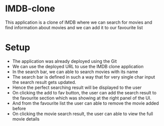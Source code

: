 # IMDB-clone
This application is a clone of IMDB where we can search for movies and find information about movies and we can add it to our favourite list

# Setup
* The application was already deployed using the Git
* We can use the deployed URL to use the IMDB clone application
* In the search bar, we can able to search movies with its name
* The search bar is defined in such a way that for very single char input the search result gets updated.
* Hence the perfect searching result will be displayed to the user
* On clicking the add to fav button, the user can add the search result to the favourite section which was showing at the right panel of the UI.
* And from the favourite list the user can able to remove the movie added before
* On clicking the movie search result, the user can able to view the full movie details
